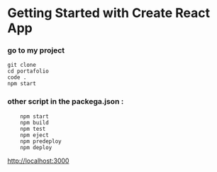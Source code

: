 # Getting Started with Create React App

### go to my project 
```
git clone 
cd portafolio
code .
npm start
````


### other script in the packega.json :
```
    npm start
    npm build
    npm test
    npm eject
    npm predeploy
    npm deploy 
```

 [http://localhost:3000](http://localhost:3000) 
















